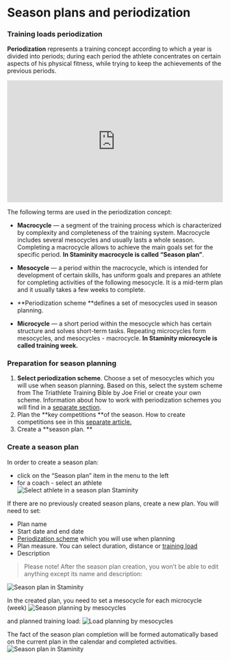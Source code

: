 # Season plans and periodization

### Training loads periodization

**Periodization** represents a training concept according to which a year is divided into periods; during each period the athlete concentrates on certain aspects of his physical fitness, while trying to keep the achievements of the previous periods.

<style>.embed-container { position: relative; padding-bottom: 56.25%; height: 0; overflow: hidden; max-width: 100%; } .embed-container iframe, .embed-container object, .embed-container embed { position: absolute; top: 0; left: 0; width: 100%; height: 100%; }</style><div class='embed-container'><iframe src='https://www.youtube.com/embed/NQA05RJ7o-0' frameborder='0' allowfullscreen></iframe></div>

The following terms are used in the periodization concept:

* **Macrocycle** — a segment of the training process which is characterized by complexity and completeness of the training system. Macrocycle includes several mesocycles and usually lasts a whole season. Completing a macrocycle allows to achieve the main goals set for the specific period. **In Staminity macrocycle is called “Season plan”**.

* **Mesocycle** — a period within the macrocycle, which is intended for development of certain skills, has uniform goals and prepares an athlete for completing activities of the following mesocycle. It is a mid-term plan and it usually takes a few weeks to complete.

* **Periodization scheme **defines a set of mesocycles used in season planning.

* **Microcycle** — a short period within the mesocycle which has certain structure and solves short-term tasks. Repeating microcycles form mesocycles, and mesocycles - macrocycle. **In Staminity microcycle is called training week.** 

### Preparation for season planning
 
1. **Select periodization scheme**. Choose a set of mesocycles which you will use when season planning. Based on this, select the system scheme from The Triathlete Training Bible by Joe Friel or create your own scheme. Information about how to work with periodization schemes you will find in a [separate section](/methodology/periodisation-schemes.md).
2. Plan the **key competitions **of the season. How to create competitions see in this  [separate article.](/basics/competition.md)
3. Create a **season plan. **

### Create a season plan
In order to create a season plan:
* click on the “Season plan” item in the menu to the left
* for a coach - select an athlete
![Select athlete in a season plan Staminity](https://content.staminity.com/assets/images/periodization/season-new-plan.gif)

If there are no previously created season plans, create a new plan. You will need to set:
* Plan name
* Start date and end date
* [Periodization scheme](/methodology/periodisation-schemes.md) which you will use when planning
* Plan measure. You can select duration, distance or [training load](/basics/measures.md#trainingload)
* Description

> Please note! After the season plan creation, you won’t be able to edit anything except its name and description:

![Season plan in Staminity](https://content.staminity.com/assets/images/periodization/season-create.png)

In the created plan, you need to set a mesocycle for each microcycle (week)
![Season planning by mesocycles](https://content.staminity.com/assets/images/periodization/season-builder-create.gif)

and planned training load:
![Load planning by mesocycles](https://content.staminity.com/assets/images/periodization/season-builder-plan.gif)

The fact of the season plan completion will be formed automatically based on the current plan in the calendar and completed activities.
![Season plan in Staminity](https://content.staminity.com/assets/images/periodization/season-builder.png)